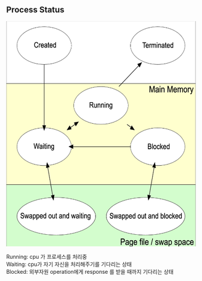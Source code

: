 ## Process Status
<img src="img/img1.png" width=700 height=600>

Running: cpu 가 프로세스를 처리중 <br>
Waiting: cpu가 자기 자신을 처리해주기를 기다리는 상태 <br>
Blocked: 외부자원 operation에게 response 를 받을 때까지 기다리는 상태